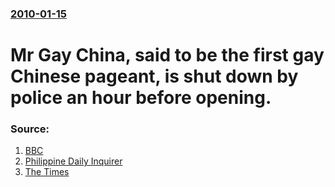 ### [2010-01-15](/news/2010/01/15/index.md)

# Mr Gay China, said to be the first gay Chinese pageant, is shut down by police an hour before opening. 




### Source:

1. [BBC](http://news.bbc.co.uk/2/hi/asia-pacific/8461643.stm)
2. [Philippine Daily Inquirer](http://newsinfo.inquirer.net/breakingnews/world/view/20100115-247523/Police-block-Chinas-first-gay-pageant-organizers)
3. [The Times](http://www.timesonline.co.uk/tol/news/world/asia/article6989681.ece#cid=OTC-RSS&attr=797093)
